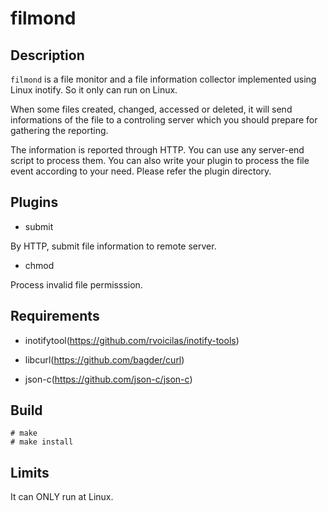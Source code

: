 filmond
========

Description
-----------

`filmond` is a file monitor and a file information collector implemented using
Linux inotify. So it only can run on Linux.

When some files created, changed, accessed or deleted, it will send 
informations of the file to a controling server which you should 
prepare for gathering the reporting.

The information is reported through HTTP. You can use any server-end script
to process them. You can also write your plugin to process the file event
according to your need. Please refer the plugin directory.

Plugins
-------

* submit

By HTTP, submit file information to remote server.

* chmod 

Process invalid file permisssion.


Requirements
------------

* inotifytool(https://github.com/rvoicilas/inotify-tools)

* libcurl(https://github.com/bagder/curl)

* json-c(https://github.com/json-c/json-c)

Build
-----

    # make
    # make install


Limits
------

It can ONLY run at Linux.

